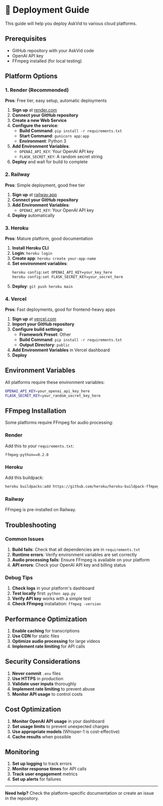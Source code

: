 # 🚀 Deployment Guide

This guide will help you deploy AskVid to various cloud platforms.

## Prerequisites

- GitHub repository with your AskVid code
- OpenAI API key
- FFmpeg installed (for local testing)

## Platform Options

### 1. Render (Recommended)

**Pros**: Free tier, easy setup, automatic deployments

1. **Sign up** at [render.com](https://render.com)
2. **Connect your GitHub repository**
3. **Create a new Web Service**
4. **Configure the service**:
   - **Build Command**: `pip install -r requirements.txt`
   - **Start Command**: `gunicorn app:app`
   - **Environment**: Python 3
5. **Add Environment Variables**:
   - `OPENAI_API_KEY`: Your OpenAI API key
   - `FLASK_SECRET_KEY`: A random secret string
6. **Deploy** and wait for build to complete

### 2. Railway

**Pros**: Simple deployment, good free tier

1. **Sign up** at [railway.app](https://railway.app)
2. **Connect your GitHub repository**
3. **Add Environment Variables**:
   - `OPENAI_API_KEY`: Your OpenAI API key
4. **Deploy** automatically

### 3. Heroku

**Pros**: Mature platform, good documentation

1. **Install Heroku CLI**
2. **Login**: `heroku login`
3. **Create app**: `heroku create your-app-name`
4. **Set environment variables**:
   ```bash
   heroku config:set OPENAI_API_KEY=your_key_here
   heroku config:set FLASK_SECRET_KEY=your_secret_here
   ```
5. **Deploy**: `git push heroku main`

### 4. Vercel

**Pros**: Fast deployments, good for frontend-heavy apps

1. **Sign up** at [vercel.com](https://vercel.com)
2. **Import your GitHub repository**
3. **Configure build settings**:
   - **Framework Preset**: Other
   - **Build Command**: `pip install -r requirements.txt`
   - **Output Directory**: `public`
4. **Add Environment Variables** in Vercel dashboard
5. **Deploy**

## Environment Variables

All platforms require these environment variables:

```bash
OPENAI_API_KEY=your_openai_api_key_here
FLASK_SECRET_KEY=your_random_secret_key_here
```

## FFmpeg Installation

Some platforms require FFmpeg for audio processing:

### Render
Add this to your `requirements.txt`:
```
ffmpeg-python==0.2.0
```

### Heroku
Add this buildpack:
```bash
heroku buildpacks:add https://github.com/heroku/heroku-buildpack-ffmpeg-latest.git
```

### Railway
FFmpeg is pre-installed on Railway.

## Troubleshooting

### Common Issues

1. **Build fails**: Check that all dependencies are in `requirements.txt`
2. **Runtime errors**: Verify environment variables are set correctly
3. **Audio processing fails**: Ensure FFmpeg is available on your platform
4. **API errors**: Check your OpenAI API key and billing status

### Debug Tips

1. **Check logs** in your platform's dashboard
2. **Test locally** first: `python app.py`
3. **Verify API key** works with a simple test
4. **Check FFmpeg** installation: `ffmpeg -version`

## Performance Optimization

1. **Enable caching** for transcriptions
2. **Use CDN** for static files
3. **Optimize audio processing** for large videos
4. **Implement rate limiting** for API calls

## Security Considerations

1. **Never commit** `.env` files
2. **Use HTTPS** in production
3. **Validate user inputs** thoroughly
4. **Implement rate limiting** to prevent abuse
5. **Monitor API usage** to control costs

## Cost Optimization

1. **Monitor OpenAI API usage** in your dashboard
2. **Set usage limits** to prevent unexpected charges
3. **Use appropriate models** (Whisper-1 is cost-effective)
4. **Cache results** when possible

## Monitoring

1. **Set up logging** to track errors
2. **Monitor response times** for API calls
3. **Track user engagement** metrics
4. **Set up alerts** for failures

---

**Need help?** Check the platform-specific documentation or create an issue in the repository. 
